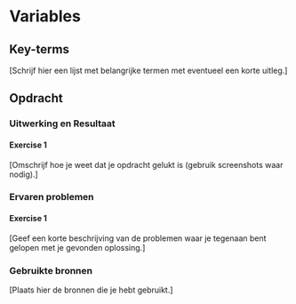 # Variables


## Key-terms
[Schrijf hier een lijst met belangrijke termen met eventueel een korte uitleg.]

## Opdracht
### Uitwerking en Resultaat
#### Exercise 1
[Omschrijf hoe je weet dat je opdracht gelukt is (gebruik screenshots waar nodig).]

### Ervaren problemen
#### Exercise 1
[Geef een korte beschrijving van de problemen waar je tegenaan bent gelopen met je gevonden oplossing.]

### Gebruikte bronnen
[Plaats hier de bronnen die je hebt gebruikt.]